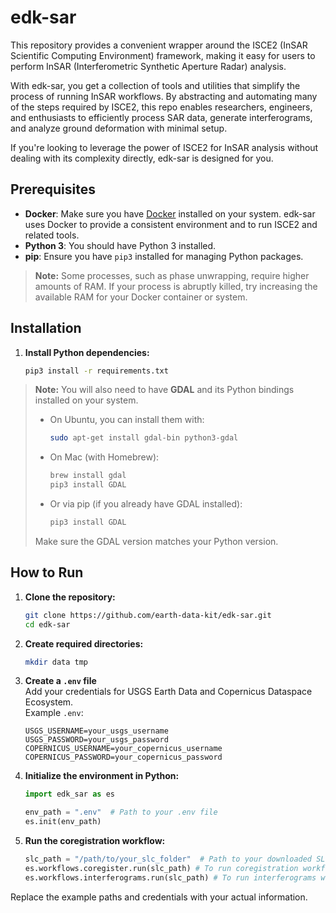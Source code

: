 # edk-sar

This repository provides a convenient wrapper around the ISCE2 (InSAR Scientific Computing Environment) framework, making it easy for users to perform InSAR (Interferometric Synthetic Aperture Radar) analysis. 

With edk-sar, you get a collection of tools and utilities that simplify the process of running InSAR workflows. By abstracting and automating many of the steps required by ISCE2, this repo enables researchers, engineers, and enthusiasts to efficiently process SAR data, generate interferograms, and analyze ground deformation with minimal setup.

If you're looking to leverage the power of ISCE2 for InSAR analysis without dealing with its complexity directly, edk-sar is designed for you.

## Prerequisites

- **Docker**: Make sure you have [Docker](https://docs.docker.com/get-docker/) installed on your system. edk-sar uses Docker to provide a consistent environment and to run ISCE2 and related tools.
- **Python 3**: You should have Python 3 installed.
- **pip**: Ensure you have `pip3` installed for managing Python packages.

> **Note:** Some processes, such as phase unwrapping, require higher amounts of RAM. If your process is abruptly killed, try increasing the available RAM for your Docker container or system.


## Installation

1. **Install Python dependencies:**
   ```bash
   pip3 install -r requirements.txt
   ```
> **Note:** You will also need to have **GDAL** and its Python bindings installed on your system.  
> - On Ubuntu, you can install them with:  
>   ```bash
>   sudo apt-get install gdal-bin python3-gdal
>   ```
> - On Mac (with Homebrew):  
>   ```bash
>   brew install gdal
>   pip3 install GDAL
>   ```
> - Or via pip (if you already have GDAL installed):  
>   ```bash
>   pip3 install GDAL
>   ```
> Make sure the GDAL version matches your Python version.

## How to Run

1. **Clone the repository:**
   ```bash
   git clone https://github.com/earth-data-kit/edk-sar.git
   cd edk-sar
   ```

2. **Create required directories:**
   ```bash
   mkdir data tmp
   ```

3. **Create a `.env` file**  
   Add your credentials for USGS Earth Data and Copernicus Dataspace Ecosystem.  
   Example `.env`:
   ```
   USGS_USERNAME=your_usgs_username
   USGS_PASSWORD=your_usgs_password
   COPERNICUS_USERNAME=your_copernicus_username
   COPERNICUS_PASSWORD=your_copernicus_password
   ```

4. **Initialize the environment in Python:**
   ```python
   import edk_sar as es

   env_path = ".env"  # Path to your .env file
   es.init(env_path)
   ```

5. **Run the coregistration workflow:**
   ```python
   slc_path = "/path/to/your_slc_folder"  # Path to your downloaded SLCs
   es.workflows.coregister.run(slc_path) # To run coregistration workflow
   es.workflows.interferograms.run(slc_path) # To run interferograms workflow
   ```

Replace the example paths and credentials with your actual information.
